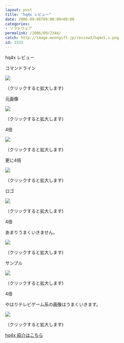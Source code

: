 ```yaml
---
layout: post
title: "hq4x レビュー"
date: 2006-09-06T09:00:00+09:00
categories:
- ソフトウェア
permalink: /2006/09/2344/
catch: http://image.moongift.jp/review3/hq4x5.s.png
id: 2333
---
```

hq4x レビュー  
<!--more-->

コマンドライン

  

[![](http://image.moongift.jp/review3/hq4x1.s.png)](http://image.moongift.jp/review3/hq4x1.png)  
  
（クリックすると拡大します)

  

元画像

  

[![](http://image.moongift.jp/review3/hq4x2.s.png)](http://image.moongift.jp/review3/hq4x2.png)  
  
（クリックすると拡大します)

  

4倍

  

[![](http://image.moongift.jp/review3/hq4x3.s.png)](http://image.moongift.jp/review3/hq4x3.png)  
  
（クリックすると拡大します)

  

更に4倍

  

[![](http://image.moongift.jp/review3/hq4x4.s.png)](http://image.moongift.jp/review3/hq4x4.png)  
  
（クリックすると拡大します)

  

ロゴ

  

[![](http://image.moongift.jp/review3/hq4x5.s.png)](http://image.moongift.jp/review3/hq4x5.png)  
  
（クリックすると拡大します)

  

4倍

  

あまりうまくいきません。

  

[![](http://image.moongift.jp/review3/hq4x6.s.png)](http://image.moongift.jp/review3/hq4x6.png)  
  
（クリックすると拡大します)

  

サンプル

  

[![](http://image.moongift.jp/review3/hq4x7.s.png)](http://image.moongift.jp/review3/hq4x7.png)  
  
（クリックすると拡大します)

  

4倍

  

やはりテレビゲーム系の画像はうまくいきます。

  

[![](http://image.moongift.jp/review3/hq4x8.s.png)](http://image.moongift.jp/review3/hq4x8.png)  
  
（クリックすると拡大します)

  

[hq4x 紹介はこちら](http://oss.moongift.jp/intro/i-2343.html)

